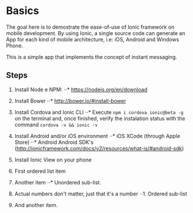 # Basics

The goal here is to demostrate the ease-of-use of Ionic framework on mobile development. By using Ionic, a single source code can generate an App for each kind of mobile architecture, i.e: iOS, Android and Windows Phone.

This is a simple app that implements the concept of instant messaging. 


## Steps

1. Install Node e NPM:
⋅⋅* https://nodejs.org/en/download
2. Install Bower
⋅⋅* http://bower.io/#install-bower
3. Install Cordova and Ionic CLI
⋅⋅* Execute `npm i cordova ionic@beta -g` on the terminal and, once finished, verify the instalation status with the command `cordova -v && ionic -v`
4. Install Android and/or iOS environment
⋅⋅* iOS
     XCode (through Apple Store)
⋅⋅* Android
     Android SDK's (http://ionicframework.com/docs/v2/resources/what-is/#android-sdk)
5. Install Ionic View on your phone 


1. First ordered list item
2. Another item
⋅⋅* Unordered sub-list. 
1. Actual numbers don't matter, just that it's a number
⋅⋅1. Ordered sub-list
4. And another item.